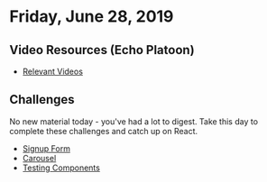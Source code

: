 Friday, June 28, 2019
=====================
## Video Resources (Echo Platoon)
* [Relevant Videos](https://www.youtube.com/watch?v=1i8d7BedU74&list=PLu0CiQ7bzwESe1sVzheSxtSc40OvYOK3Z)

Challenges
----------
No new material today - you've had a lot to digest. Take this day to complete these challenges and catch up on React.
* [Signup Form](https://github.com/indiaplatoon/signup-form)
* [Carousel](https://github.com/indiaplatoon/carousel)
* [Testing Components](https://github.com/indiaplatoon/testing-components)